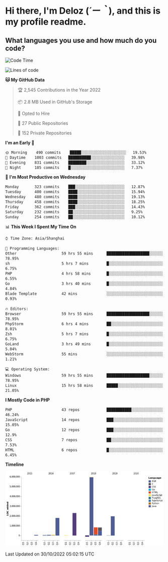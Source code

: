 # **Hi there, I'm Deloz (*´ー｀*), and this is my profile readme.**
<!--  [![Profile views](https://gpvc.arturio.dev/dank-del)](https://github.com/dank-del) -->
## **What languages you use and how much do you code?**

<!--START_SECTION:waka-->
![Code Time](http://img.shields.io/badge/Code%20Time-171%20hrs%2022%20mins-blue)

![Lines of code](https://img.shields.io/badge/From%20Hello%20World%20I%27ve%20Written-14%20Million%20lines%20of%20code-blue)

**🐱 My GitHub Data** 

> 🏆 2,545 Contributions in the Year 2022
 > 
> 📦 2.8 MB Used in GitHub's Storage 
 > 
> 💼 Opted to Hire
 > 
> 📜 27 Public Repositories 
 > 
> 🔑 152 Private Repositories  
 > 
**I'm an Early 🐤** 

```text
🌞 Morning    490 commits    █████░░░░░░░░░░░░░░░░░░░░   19.53% 
🌆 Daytime    1003 commits   ██████████░░░░░░░░░░░░░░░   39.98% 
🌃 Evening    831 commits    ████████░░░░░░░░░░░░░░░░░   33.12% 
🌙 Night      185 commits    █░░░░░░░░░░░░░░░░░░░░░░░░   7.37%

```
📅 **I'm Most Productive on Wednesday** 

```text
Monday       323 commits    ███░░░░░░░░░░░░░░░░░░░░░░   12.87% 
Tuesday      400 commits    ████░░░░░░░░░░░░░░░░░░░░░   15.94% 
Wednesday    480 commits    ████░░░░░░░░░░░░░░░░░░░░░   19.13% 
Thursday     458 commits    ████░░░░░░░░░░░░░░░░░░░░░   18.25% 
Friday       362 commits    ███░░░░░░░░░░░░░░░░░░░░░░   14.43% 
Saturday     232 commits    ██░░░░░░░░░░░░░░░░░░░░░░░   9.25% 
Sunday       254 commits    ██░░░░░░░░░░░░░░░░░░░░░░░   10.12%

```


📊 **This Week I Spent My Time On** 

```text
⌚︎ Time Zone: Asia/Shanghai

💬 Programming Languages: 
Other                    59 hrs 55 mins      ███████████████████░░░░░░   78.95% 
sh                       5 hrs 7 mins        █░░░░░░░░░░░░░░░░░░░░░░░░   6.75% 
PHP                      4 hrs 58 mins       █░░░░░░░░░░░░░░░░░░░░░░░░   6.55% 
Go                       3 hrs 40 mins       █░░░░░░░░░░░░░░░░░░░░░░░░   4.84% 
Blade Template           42 mins             ░░░░░░░░░░░░░░░░░░░░░░░░░   0.93%

🔥 Editors: 
Browser                  59 hrs 55 mins      ███████████████████░░░░░░   78.95% 
PhpStorm                 6 hrs 4 mins        ██░░░░░░░░░░░░░░░░░░░░░░░   8.01% 
Zsh                      5 hrs 7 mins        █░░░░░░░░░░░░░░░░░░░░░░░░   6.75% 
GoLand                   3 hrs 49 mins       █░░░░░░░░░░░░░░░░░░░░░░░░   5.04% 
WebStorm                 55 mins             ░░░░░░░░░░░░░░░░░░░░░░░░░   1.21%

💻 Operating System: 
Windows                  59 hrs 55 mins      ███████████████████░░░░░░   78.95% 
Linux                    15 hrs 58 mins      █████░░░░░░░░░░░░░░░░░░░░   21.05%

```

**I Mostly Code in PHP** 

```text
PHP                      43 repos            ███████████░░░░░░░░░░░░░░   46.24% 
JavaScript               14 repos            ███░░░░░░░░░░░░░░░░░░░░░░   15.05% 
Go                       12 repos            ███░░░░░░░░░░░░░░░░░░░░░░   12.9% 
CSS                      7 repos             ██░░░░░░░░░░░░░░░░░░░░░░░   7.53% 
HTML                     6 repos             █░░░░░░░░░░░░░░░░░░░░░░░░   6.45%

```


**Timeline**

![Chart not found](https://raw.githubusercontent.com/deloz/deloz/main/charts/bar_graph.png) 


 Last Updated on 30/10/2022 05:02:15 UTC
<!--END_SECTION:waka-->
